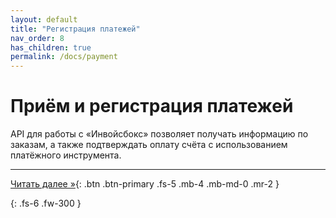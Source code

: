 ```yaml
---
layout: default
title: "Регистрация платежей"
nav_order: 8
has_children: true
permalink: /docs/payment
---
```


# Приём и регистрация платежей

API для работы с &laquo;Инвойсбокс&raquo; позволяет получать информацию по заказам, а также
подтверждать оплату счёта с использованием платёжного инструмента.

---
[Читать далее &raquo;](/docs/payment/schema){: .btn .btn-primary .fs-5 .mb-4 .mb-md-0 .mr-2 }


{: .fs-6 .fw-300 }
